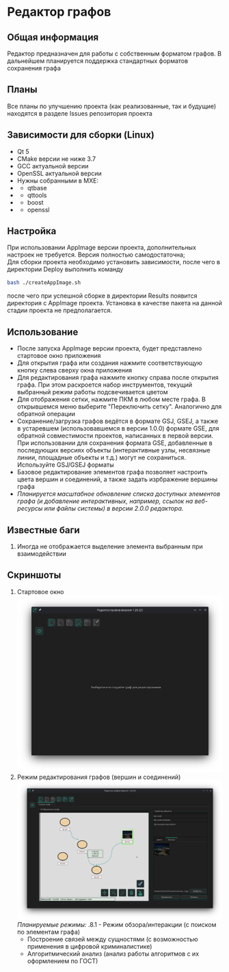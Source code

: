 # Редактор графов

## Общая информация
Редактор предназначен для работы с собственным форматом графов. В дальнейшем планируется поддержка стандартных форматов сохранения графа

## Планы
Все планы по улучшению проекта (как реализованные, так и будущие) находятся в разделе Issues репозитория проекта

## Зависимости для сборки (Linux)
- Qt 5
- CMake версии не ниже 3.7
- GCC актуальной версии
- OpenSSL актуальной версии
- Нужны собранными в MXE:
- - qtbase
- - qttools
- - boost
- - openssl

## Настройка
При использовании AppImage версии проекта, дополнительных настроек не требуется. Версия полностью самодостаточна;  
Для сборки проекта необходимо установить зависимости, после чего в директории Deploy выполнить команду  
```bash
bash ./createAppImage.sh
```
после чего при успешной сборке в директории Results появится директория с AppImage проекта. 
Установка в качестве пакета на данной стадии проекта не предполагается.

## Использование
- После запуска AppImage версии проекта, будет представлено стартовое окно приложения
- Для открытия графа или создания нажмите соответствующую кнопку слева сверху окна приложения
- Для редактирования графа нажмите кнопку справа после открытия графа. При этом раскроется набор инструментов, текущий выбранный режим работы подсвечивается цветом
- Для отображения сетки, нажмите ПКМ в любом месте графа. В открывшемся меню выберите "Переключить сетку". Аналогично для обратной операции
- Сохранение/загрузка графов ведётся в формате GSJ, GSEJ, а также в устаревшем (использовавшемся в версии 1.0.0) формате GSE, для обратной совместимости проектов, написанных в первой версии. При использовании для сохранения формата GSE, добавленные в последующих версиях объекты (интерактивные узлы, несвязные линии, площадные объекты и т.д.) могут не сохраниться. Используйте GSJ/GSEJ форматы
- Базовое редактирование элементов графа позволяет настроить цвета вершин и соединений, а также задать изрбражение вершины графа
- _Планируется масштабное обновление списка доступных элементов графа (и добавление интерактивных, например, ссылок на веб-ресурсы или файлы системы) в версии 2.0.0 редактора._

## Известные баги
1) Иногда не отображается выделение элемента выбранным при взаимодействии

## Скриншоты
1. Стартовое окно  
![Старовое окно](./DATA/readme/start.png)
2. Режим редактирования графов (вершин и соединений)  
![Процесс редактирования графа](./DATA/readme/editmode.png)
   _Планируемые режимы:_
.8.1   - Режим обзора/интеракции (с поиском по элементам графа)
   - Построение связей между сущностями (с возможностью применения в цифровой криминалистике)
   - Алгоритмический анализ (анализ работы алгоритмов с их оформлением по ГОСТ)
